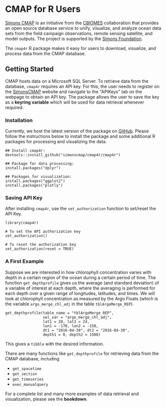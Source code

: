 # CMAP for R Users

[Simons CMAP](https://cmap.readthedocs.io/en/latest/index.html) is an initiative from the [CBIOMES](https://cbiomes.org/) collaboration that provides an open source database service to unify, visualize, and analyze ocean data sets from the  field campaign observations, remote sensing satellite, and model outputs. The project is supported by the [Simons Foundation](https://www.simonsfoundation.org/).

The `cmap4r` R package makes it easy for users to download, visualize, and process data from the CMAP database.



## Getting Started

CMAP hosts data on a Microsoft SQL Server. To retrieve data from the database, `cmap4r` requires an API key. For this, the user needs to register on the [SimonsCMAP](https://simonscmap.com/register) website and navigate to the "APIKeys" tab on the webpage to obtain an API key. The package allows the user to save the key as a **keyring variable** which will be used for data retrieval whenever required.



### Installation
Currently, we host the latest version of the package on [GitHub](https://github.com/simonscmap/cmap4r). Please follow the instructions below to install the package and some additional R packages for processing and visualizing the data. 

```
## Install cmap4r:
devtools::install_github("simonscmap/cmap4r/cmap4r")

## Package for data processing:
install.packages("dplyr")  

## Packages for visualization:
install.packages("ggplot2")
install.packages("plotly")

```

### Saving API Key

After installing `cmap4r`, use the `set_authorization` function to set/reset the API Key. 

```
library(cmap4r)

# To set the API authorization key
set_authorization()

# To reset the authorization key
set_authorization(reset = TRUE)
```


### A First Example

Suppose we are interested in how chlorophyll concentration varies with depth in a certain region of the ocean during a certain period of time.  The function `get_depthprofile` gives us the average (and standard deviation) of a variable of interest at each depth, where the averaging is performed for each depth over a given range of longitudes, latitudes, and times.  We will look at chlorophyll concentration as measured by the Argo Floats (which is the variable `argo_merge_chl_adj` in the table `tblArgoMerge_REP`).

```
get_depthprofile(table_name = "tblArgoMerge_REP",
                 sel_var = "argo_merge_chl_adj",
                 lat1 = 20, lat2 = 24,
                 lon1 = -170, lon2 = -150,
                 dt1 = "2016-04-30", dt2 = "2016-04-30",
                 depth1 = 0, depth2 = 1500)
```

This gives a `tibble` with the desired information.

There are many functions like `get_depthprofile` for retrieving data from the CMAP database, including

- `get_spacetime`
- `get_section`
- `get_timeseries`
- `exec_manualquery`

For a complete list and many more examples of data retrieval and visualization, please see the **bookdown**.
